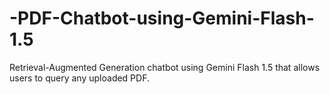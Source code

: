# -PDF-Chatbot-using-Gemini-Flash-1.5
Retrieval-Augmented Generation chatbot using Gemini Flash 1.5 that allows users to query any uploaded PDF.
